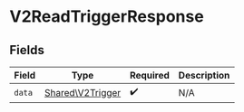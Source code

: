 # V2ReadTriggerResponse


## Fields

| Field                                                | Type                                                 | Required                                             | Description                                          |
| ---------------------------------------------------- | ---------------------------------------------------- | ---------------------------------------------------- | ---------------------------------------------------- |
| `data`                                               | [Shared\V2Trigger](../../Models/Shared/V2Trigger.md) | :heavy_check_mark:                                   | N/A                                                  |